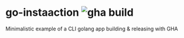 # go-instaaction ![gha build](https://github.com/karantan/go-instaaction/workflows/Go/badge.svg)
Minimalistic example of a CLI golang app building &amp; releasing with GHA
